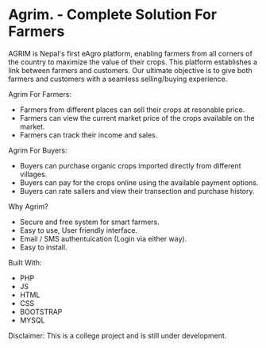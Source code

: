 # Agrim. - Complete Solution For Farmers
AGRIM is Nepal's first eAgro platform, enabling farmers from all corners of the country to maximize the value of their crops. This platform establishes a link between farmers and customers. Our ultimate objective is to give both farmers and customers with a seamless selling/buying experience. 

Agrim For Farmers:
* Farmers from different places can sell their crops at resonable price.
* Farmers can view the current market price of the crops available on the market.
* Farmers can track their income and sales. 

Agrim For Buyers:
* Buyers can purchase organic crops imported directly from different villages.
* Buyers can pay for the crops online using the available payment options.
* Buyers can rate sallers and view their transection and purchase history. 

Why Agrim?
* Secure and free system for smart farmers. 
* Easy to use, User friendly interface. 
* Email / SMS authentuication (Login via either way).
* Easy to install. 

Built With:
* PHP
* JS
* HTML
* CSS
* BOOTSTRAP
* MYSQL

Disclaimer: This is a college project and is still under development. 

